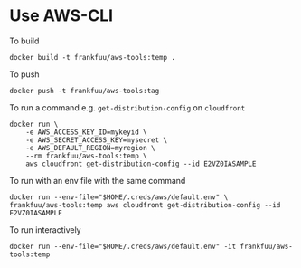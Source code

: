 # Use AWS-CLI

To build
```
docker build -t frankfuu/aws-tools:temp .
```

To push
```
docker push -t frankfuu/aws-tools:tag
```

To run a command e.g.  `get-distribution-config` on `cloudfront`
```
docker run \
    -e AWS_ACCESS_KEY_ID=mykeyid \
    -e AWS_SECRET_ACCESS_KEY=mysecret \
    -e AWS_DEFAULT_REGION=myregion \
    --rm frankfuu/aws-tools:temp \
    aws cloudfront get-distribution-config --id E2VZ0IASAMPLE
```

To run with an env file with the same command
```
docker run --env-file="$HOME/.creds/aws/default.env" \ 
frankfuu/aws-tools:temp aws cloudfront get-distribution-config --id E2VZ0IASAMPLE
```

To run interactively
```
docker run --env-file="$HOME/.creds/aws/default.env" -it frankfuu/aws-tools:temp
```